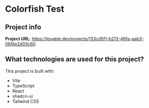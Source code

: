 # Colorfish Test

## Project info

**Project URL**: https://lovable.dev/projects/133cd5f1-b213-46fa-aab3-06f4e2d03c60

## What technologies are used for this project?

This project is built with:

- Vite
- TypeScript
- React
- shadcn-ui
- Tailwind CSS

